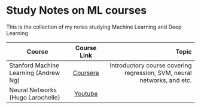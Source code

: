 # Study Notes on ML courses

This is the collection of my notes studying Machine Learning and Deep Learning

| Course        | Course Link           | Topic  |
| ------------- |:-------------:| -----:|
| Stanford Machine Learning (Andrew Ng)  | [Coursera](https://www.coursera.org/learn/machine-learning) | Introductory course covering regression, SVM, neural networks, and etc.|
| Neural Networks (Hugo Larochelle)      | [Youtube](https://www.youtube.com/playlist?list=PL6Xpj9I5qXYEcOhn7TqghAJ6NAPrNmUBH) |   |
